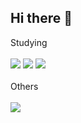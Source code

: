 ## Hi there 👋

<!--
**Jeong-dap/Jeong-dap** is a ✨ _special_ ✨ repository because its `README.md` (this file) appears on your GitHub profile.

Here are some ideas to get you started:

- 🔭 I’m currently working on ...
- 🌱 I’m currently learning Chungbuk Univ
- 👯 I’m looking to collaborate on ...
- 🤔 I’m looking for help with ...
- 💬 Ask me about ...
- 📫 How to reach me: ...
- 😄 Pronouns: ...
- ⚡ Fun fact: ...
-->
Studying
<br>
<br>
<img src="https://img.shields.io/badge/java-FF160B?style=for-the-badge"> <img src="https://img.shields.io/badge/C-A8B9CC?style=for-the-badge"> <img src="https://img.shields.io/badge/C++-00599C?style=for-the-badge">
<br>
<br>
Others
<br>
<br>
<img src="https://img.shields.io/badge/Python-3776AB?style=for-the-badge">
